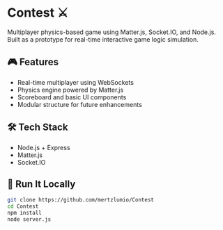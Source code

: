 # Contest ⚔️

Multiplayer physics-based game using Matter.js, Socket.IO, and Node.js. Built as a prototype for real-time interactive game logic simulation.

## 🎮 Features
- Real-time multiplayer using WebSockets
- Physics engine powered by Matter.js
- Scoreboard and basic UI components
- Modular structure for future enhancements

## 🛠 Tech Stack
- Node.js + Express
- Matter.js
- Socket.IO

## 🚀 Run It Locally

```bash
git clone https://github.com/mertzlumio/Contest
cd Contest
npm install
node server.js
